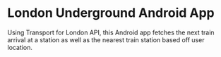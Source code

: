 # London Underground Android App
Using Transport for London API, this Android app fetches the next train arrival at a station as well as the nearest train station based off user location.
